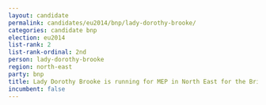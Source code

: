 ```yaml
---
layout: candidate
permalink: candidates/eu2014/bnp/lady-dorothy-brooke/
categories: candidate bnp
election: eu2014
list-rank: 2
list-rank-ordinal: 2nd
person: lady-dorothy-brooke
region: north-east
party: bnp
title: Lady Dorothy Brooke is running for MEP in North East for the British National Party
incumbent: false
---
```

